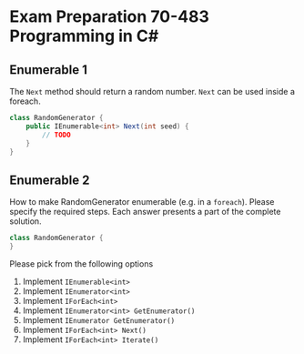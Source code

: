 # Exam Preparation 70-483 Programming in C#

## Enumerable 1

The `Next` method should return a random number. `Next` can be used inside a foreach. 

```C#
class RandomGenerator {
    public IEnumerable<int> Next(int seed) {
        // TODO
    }
}
```

## Enumerable 2

How to make RandomGenerator enumerable (e.g. in a `foreach`). Please specify the required steps. 
Each answer presents a part of the complete solution.

```C#
class RandomGenerator {
}
```

Please pick from the following options
1. Implement `IEnumerable<int>`
1. Implement `IEnumerator<int>`
1. Implement `IForEach<int>`
1. Implement `IEnumerator<int> GetEnumerator()`
1. Implement `IEnumerator GetEnumerator()`
1. Implement `IForEach<int> Next()`
1. Implement `IForEach<int> Iterate()`

